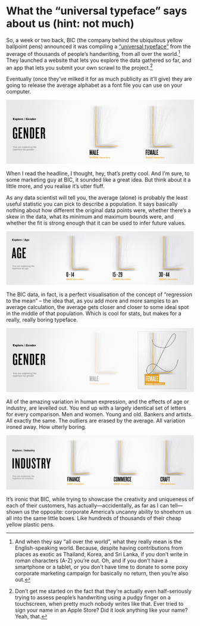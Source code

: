 # What the “universal typeface” says about us (hint: not much)

So, a week or two back, BIC (the company behind the ubiquitous yellow ballpoint pens) announced it was compiling a [“universal typeface”](http://theuniversaltypeface.com/) from the average of thousands of people’s handwriting, from all over the world.[^1] They launched a website that lets you explore the data gathered so far, and an app that lets you submit your own scrawl to the project.[^2]

Eventually (once they’ve milked it for as much publicity as it’ll give) they are going to release the average alphabet as a font file you can use on your computer.

![Average letter “L” for males and females](/media/bic-typeface-gender.jpg)

When I read the headline, I thought, hey, that’s pretty cool. And I’m sure, to some marketing guy at BIC, it sounded like a great idea. But think about it a little more, and you realise it’s utter fluff.

As any data scientist will tell you, the average (alone) is probably the least useful statistic you can pick to describe a population. It says basically nothing about how different the original data points were, whether there’s a skew in the data, what its minimum and maximum bounds were, and whether the fit is strong enough that it can be used to infer future values.

![Average typeface for a number of age groups](/media/bic-typeface-age.jpg)

The BIC data, in fact, is a perfect visualisation of the concept of “regression to the mean” – the idea that, as you add more and more samples to an average calculation, the average gets closer and closer to some ideal spot in the middle of that population. Which is cool for stats, but makes for a really, really boring typeface.

![Average letter “L” for males and females](/media/bic-typeface-gender-2.jpg)

All of the amazing variation in human expression, and the effects of age or industry, are levelled out. You end up with a largely identical set of letters for every comparison. Men and women. Young and old. Bankers and artists. All exactly the same. The outliers are erased by the average. All variation ironed away. How utterly boring.

![Average typeface for people in the finance, commerce, and craft industries](/media/bic-typeface-industry.jpg)

It’s ironic that BIC, while trying to showcase the creativity and uniqueness of each of their customers, has actually—accidentally, as far as I can tell—shown us the opposite: corporate America’s uncanny ability to shoehorn us all into the same little boxes. Like hundreds of thousands of their cheap yellow plastic pens.

[^1]: And when they say “all over the world”, what they really mean is the English-speaking world. Because, despite having contributions from places as exotic as Thailand, Korea, and Sri Lanka, if you don’t write in roman characters (A-Z) you’re out. Oh, and if you don’t have a smartphone or a tablet, or you don’t have time to donate to some poxy corporate marketing campaign for basically no return, then you’re also out.
[^2]: Don’t get me started on the fact that they’re actually even half-seriously trying to assess people’s handwriting using a pudgy finger on a touchscreen, when pretty much nobody writes like that. Ever tried to sign your name in an Apple Store? Did it look anything like your name? Yeah, that.

<link href="/post/susan-kare">
<link href="/post/why-i-wireframe-in-pencil">
<meta name="description" content="While attempting to market the “individuality” of its customers, BIC, the yellow ballpoint maker, accidentally shows us how the whole of a Universal Typeface can actually be a lot less than its parts.">
